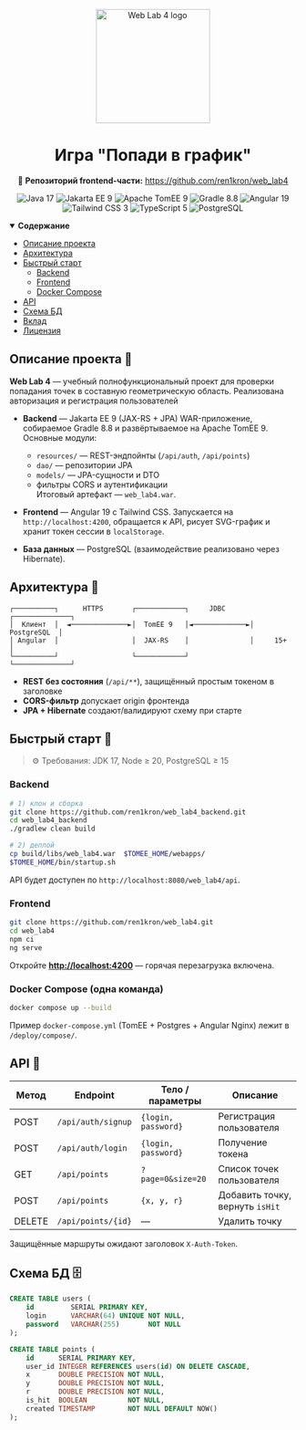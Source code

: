 <p align="center">
  <!-- Положите свой логотип в resources/logo.png, и он появится здесь -->
  <picture>
    <img src="resources/logo.png" height="200" alt="Web Lab 4 logo">
  </picture>

  <h1 align="center">
    Игра "Попади в график"

[//]: # (    <a aria-label="English version" href="./README.md">)

[//]: # (      <img alt="" src="https://img.shields.io/badge/translation-EN-blue?style=for-the-badge">)

[//]: # (    </a>)
  </h1>
</p>

<p align="center">
  🔗 <strong>Репозиторий frontend-части:</strong>  
  <a href="https://github.com/ren1kron/web_lab4">
    https://github.com/ren1kron/web_lab4
  </a>
</p>

<p align="center">
  <!-- Backend -->
  <img alt="Java 17"  src="https://img.shields.io/badge/Java-17-006699?style=for-the-badge&logo=openjdk">
  <img alt="Jakarta EE 9" src="https://img.shields.io/badge/Jakarta EE-9.0-f09300?style=for-the-badge">
  <img alt="Apache TomEE 9" src="https://img.shields.io/badge/TomEE-9.x-e2244e?style=for-the-badge">
  <img alt="Gradle 8.8" src="https://img.shields.io/badge/Gradle-8.8-02303a?style=for-the-badge&logo=gradle">

  <!-- Front-end -->
  <img alt="Angular 19" src="https://img.shields.io/badge/Angular-19.0.2-dd0031?style=for-the-badge&logo=angular">
  <img alt="Tailwind CSS 3" src="https://img.shields.io/badge/Tailwind-3.x-38bdf8?style=for-the-badge&logo=tailwindcss">
  <img alt="TypeScript 5" src="https://img.shields.io/badge/TypeScript-5-3178c6?style=for-the-badge&logo=typescript">

  <!-- Infrastructure -->
  <img alt="PostgreSQL" src="https://img.shields.io/badge/PostgreSQL-15-336791?style=for-the-badge&logo=postgresql">
</p>

<details open>
<summary><b>Содержание</b></summary>

[//]: # (- [Демо]&#40;#демо&#41;)
- [Описание проекта](#описание)
- [Архитектура](#архитектура)
- [Быстрый старт](#быстрый-старт)
  - [Backend](#backend)
  - [Frontend](#frontend)
  - [Docker Compose](#docker)
- [API](#api)
- [Схема БД](#схема-бд)
- [Вклад](#вклад)
- [Лицензия](#лицензия)

</details>

[//]: # (<a id="демо"></a>)

[//]: # (## Демо 🎥)

[//]: # (Добавьте короткий GIF или ссылку на видео, где показано:)

[//]: # (1. Регистрация / вход  )

[//]: # (2. Клик по графику для добавления точки  )

[//]: # (3. Мгновенное обновление таблицы и графика  )

<a id="описание"></a>
## Описание проекта 📖
**Web Lab 4** — учебный полнофункциональный проект для проверки попадания точек в составную геометрическую область.
Реализована авторизация и регистрация пользователей

* **Backend** — Jakarta EE 9 (JAX-RS + JPA) WAR-приложение, собираемое Gradle 8.8 и развёртываемое на Apache TomEE 9.  
  Основные модули:
  - `resources/` — REST-эндпойнты (`/api/auth`, `/api/points`)  
  - `dao/` — репозитории JPA  
  - `models/` — JPA-сущности и DTO  
  - фильтры CORS и аутентификации  
  Итоговый артефакт — `web_lab4.war`.

* **Frontend** — Angular 19 c Tailwind CSS. Запускается на `http://localhost:4200`, обращается к API, рисует SVG-график и хранит токен сессии в `localStorage`.

* **База данных** — PostgreSQL (взаимодействие реализовано через Hibernate).

<a id="архитектура"></a>
## Архитектура 📐
```text
┌──────────┐      HTTPS       ┌────────────┐     JDBC      ┌──────────────┐
│  Клиент  │  ◄──────────────►│  TomEE 9   │◄─────────────►│  PostgreSQL  │
│ Angular  │                  │  JAX-RS    │               │     15+      │
└──────────┘                  └────────────┘               └──────────────┘
````

* **REST без состояния** (`/api/**`), защищённый простым токеном в заголовке
* **CORS-фильтр** допускает origin фронтенда
* **JPA + Hibernate** создают/валидируют схему при старте

<a id="быстрый-старт"></a>

## Быстрый старт 🚀

> ⚙️ Требования: JDK 17, Node ≥ 20, PostgreSQL ≥ 15

### <a id="backend"></a>Backend

```bash
# 1) клон и сборка
git clone https://github.com/ren1kron/web_lab4_backend.git
cd web_lab4_backend
./gradlew clean build

# 2) деплой
cp build/libs/web_lab4.war  $TOMEE_HOME/webapps/
$TOMEE_HOME/bin/startup.sh
```

API будет доступен по `http://localhost:8080/web_lab4/api`.

### <a id="frontend"></a>Frontend

```bash
git clone https://github.com/ren1kron/web_lab4.git
cd web_lab4
npm ci
ng serve
```

Откройте **[http://localhost:4200](http://localhost:4200)** — горячая перезагрузка включена.

### <a id="docker"></a>Docker Compose (одна команда)

```bash
docker compose up --build
```

Пример `docker-compose.yml` (TomEE + Postgres + Angular Nginx) лежит в `/deploy/compose/`.

<a id="api"></a>

## API 🧩

| Метод  | Endpoint           | Тело / параметры    | Описание                        |
| ------ | ------------------ | ------------------- | ------------------------------- |
| POST   | `/api/auth/signup` | `{login, password}` | Регистрация пользователя        |
| POST   | `/api/auth/login`  | `{login, password}` | Получение токена                |
| GET    | `/api/points`      | `?page=0&size=20`   | Список точек пользователя       |
| POST   | `/api/points`      | `{x, y, r}`         | Добавить точку, вернуть `isHit` |
| DELETE | `/api/points/{id}` | —                   | Удалить точку                   |

Защищённые маршруты ожидают заголовок `X-Auth-Token`.

<a id="схема-бд"></a>

## Схема БД 🗄️

```sql
CREATE TABLE users (
    id         SERIAL PRIMARY KEY,
    login      VARCHAR(64) UNIQUE NOT NULL,
    password   VARCHAR(255)       NOT NULL
);

CREATE TABLE points (
    id      SERIAL PRIMARY KEY,
    user_id INTEGER REFERENCES users(id) ON DELETE CASCADE,
    x       DOUBLE PRECISION NOT NULL,
    y       DOUBLE PRECISION NOT NULL,
    r       DOUBLE PRECISION NOT NULL,
    is_hit  BOOLEAN          NOT NULL,
    created TIMESTAMP        NOT NULL DEFAULT NOW()
);
```

[//]: # (<a id="вклад"></a>)

[//]: # ()
[//]: # (## Вклад 🤝)

[//]: # ()
[//]: # (PR приветствуются! Перед отправкой запустите тесты &#40;`./gradlew test` и `ng test`&#41; и примените форматирование `./gradlew spotlessApply`.)

[//]: # ()
[//]: # (<a id="лицензия"></a>)

[//]: # ()
[//]: # (## Лицензия 📄)

[//]: # ()
[//]: # (MIT — см. файл [`LICENSE`]&#40;LICENSE&#41;.)

[//]: # ()
[//]: # (---)

[//]: # ()
[//]: # (> Сделано с ❤️ для **Лабораторной работы № 4 по Веб-программированию**)

[//]: # (> Университет ИТМО, 2024-2025)

[//]: # ()
[//]: # (```)
